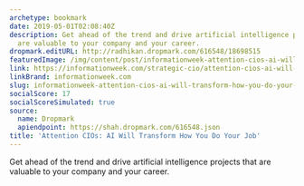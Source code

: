 ```yaml
---
archetype: bookmark
date: 2019-05-01T02:08:40Z
description: Get ahead of the trend and drive artificial intelligence projects that
  are valuable to your company and your career.
dropmark.editURL: http://radhikan.dropmark.com/616548/18698515
featuredImage: /img/content/post/informationweek-attention-cios-ai-will-transform-how-you-do-your-job.PNG
link: https://informationweek.com/strategic-cio/attention-cios-ai-will-transform-how-you-do-your-job/a/d-id/1334538
linkBrand: informationweek.com
slug: informationweek-attention-cios-ai-will-transform-how-you-do-your-job
socialScore: 17
socialScoreSimulated: true
source:
  name: Dropmark
  apiendpoint: https://shah.dropmark.com/616548.json
title: 'Attention CIOs: AI Will Transform How You Do Your Job'
---
```

Get ahead of the trend and drive artificial intelligence projects that are valuable to your company and your career.